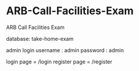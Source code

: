# ARB-Call-Facilities-Exam
ARB Call Facilities Exam

database: take-home-exam

admin login
username : admin
password : admin

login page = /login
register page = /register
